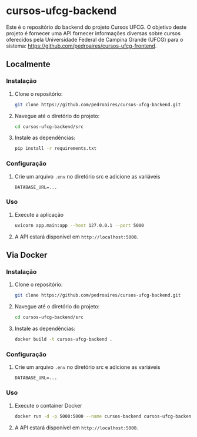 # cursos-ufcg-backend

Este é o repositório do backend do projeto Cursos UFCG. O objetivo deste projeto é fornecer uma API fornecer informações diversas sobre cursos oferecidos pela Universidade Federal de Campina Grande (UFCG) para o sistema: https://github.com/pedroaires/cursos-ufcg-frontend.

## Localmente
### Instalação

1. Clone o repositório:
    ```bash
    git clone https://github.com/pedroaires/cursos-ufcg-backend.git
    ```
2. Navegue até o diretório do projeto:
    ```bash
    cd cursos-ufcg-backend/src
    ```
3. Instale as dependências:
    ```bash
    pip install -r requirements.txt
    ```

### Configuração

1. Crie um arquivo `.env` no diretório src e adicione as variáveis
    ```
    DATABASE_URL=...
    ```

### Uso

1. Execute a aplicação
    ```bash
    uvicorn app.main:app --host 127.0.0.1 --port 5000
    ```
2. A API estará disponível em `http://localhost:5000`.


## Via Docker
### Instalação

1. Clone o repositório:
    ```bash
    git clone https://github.com/pedroaires/cursos-ufcg-backend.git
    ```
2. Navegue até o diretório do projeto:
    ```bash
    cd cursos-ufcg-backend/src
    ```
3. Instale as dependências:
    ```bash
    docker build -t cursos-ufcg-backend .
    ```

### Configuração

1. Crie um arquivo `.env` no diretório src e adicione as variáveis
    ```
    DATABASE_URL=...
    ```

### Uso

1. Execute o container Docker
    ```bash
    docker run -d -p 5000:5000 --name cursos-backend cursos-ufcg-backend
    ```
2. A API estará disponível em `http://localhost:5000`.


